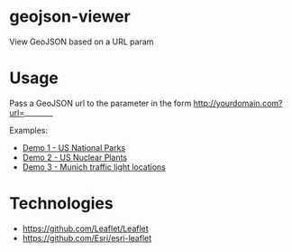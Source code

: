 geojson-viewer
==============

View GeoJSON based on a URL param

Usage
=====
Pass a GeoJSON url to the parameter in the form http://yourdomain.com?url=________ 

Examples:

* [Demo 1 - US National Parks](http://gavinr.github.io/geojson-viewer/?url=http://services1.arcgis.com/g2TonOxuRkIqSOFx/arcgis/rest/services/US_National_Parks/FeatureServer/0/query?where=1%3D1&objectIds=&time=&geometry=&geometryType=esriGeometryEnvelope&inSR=&spatialRel=esriSpatialRelIntersects&distance=&units=esriSRUnit_Meter&outFields=*&returnGeometry=true&maxAllowableOffset=&geometryPrecision=&outSR=4326&returnIdsOnly=false&returnCountOnly=false&returnExtentOnly=false&orderByFields=&groupByFieldsForStatistics=&outStatistics=&resultOffset=&resultRecordCount=&returnZ=false&returnM=false&quantizationParameters=&f=pgeojson&token=)
* [Demo 2 - US Nuclear Plants](http://gavinr.github.io/geojson-viewer/?url=https://raw.githubusercontent.com/gavinr/usa-nuclear-energy-plants/master/usa-nuclear-energy-plants.geojson)
* [Demo 3 - Munich traffic light locations](http://gavinr.github.io/geojson-viewer/?url=https://smartlane.io/dataset/34ff4726-a576-49d4-b3e7-fc54491d7815/resource/a4e397ad-cbd9-48bf-a77a-296c5fcc9559/download/output.geojson)

Technologies
============
  * https://github.com/Leaflet/Leaflet
  * https://github.com/Esri/esri-leaflet
